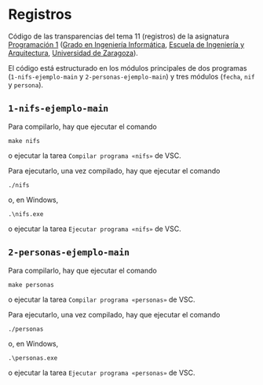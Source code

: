 # Registros

Código de las transparencias del tema 11 (registros) de la asignatura [Programación 1](https://github.com/prog1-eina) ([Grado en Ingeniería Informática](https://webdiis.unizar.es/~silarri/coordinadorGrado/), [Escuela de Ingeniería y Arquitectura](https://eina.unizar.es/), [Universidad de Zaragoza](https://www.unizar.es/)).

El código está estructurado en los módulos principales de dos programas (`1-nifs-ejemplo-main` y `2-personas-ejemplo-main`) y tres módulos (`fecha`, `nif` y `persona`).

## `1-nifs-ejemplo-main`

Para compilarlo, hay que ejecutar el comando
    
    make nifs

o ejecutar la tarea ``Compilar programa «nifs»`` de VSC.

Para ejecutarlo, una vez compilado, hay que ejecutar el comando

    ./nifs

o, en Windows,

    .\nifs.exe

o ejecutar la tarea ``Ejecutar programa «nifs»`` de VSC.

## `2-personas-ejemplo-main`

Para compilarlo, hay que ejecutar el comando
    
    make personas

o ejecutar la tarea ``Compilar programa «personas»`` de VSC.

Para ejecutarlo, una vez compilado, hay que ejecutar el comando

    ./personas

o, en Windows,

    .\personas.exe

o ejecutar la tarea ``Ejecutar programa «personas»`` de VSC.

